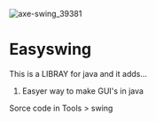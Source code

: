 
![axe-swing_39381](https://github.com/user-attachments/assets/67e2ab18-f206-4601-bb1d-65317cdccacb)

# Easyswing

This is a LIBRAY for java and it adds...

1. Easyer way to make GUI's in java

Sorce code in  Tools > swing 
